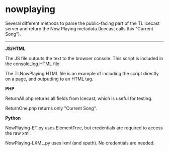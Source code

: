 # nowplaying

Several different methods to parse the public-facing part of the TL Icecast server and return the Now Playing metadata (Icecast calls this "Current Song").

-----

**JS/HTML**

The JS file outputs the text to the browser console. This script is included in the console_log.HTML file.

The TLNowPlaying.HTML file is an example of including the script directly on a page, and outputting to an HTML tag.

**PHP**

ReturnAll.php returns all fields from Icecast, which is useful for testing.

ReturnOne.php returns only "Current Song".

**Python**

NowPlaying-ET.py uses ElementTree, but credentials are required to access the raw xml.

NowPlaying-LXML.py uses lxml (and xpath). No credentials are needed.
